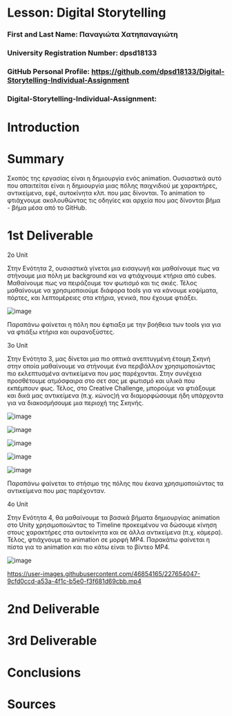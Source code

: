 # Lesson: Digital Storytelling

### First and Last Name: Παναγιώτα Χατηπαναγιώτη
### University Registration Number: dpsd18133
### GitHub Personal Profile: https://github.com/dpsd18133/Digital-Storytelling-Individual-Assignment 
### Digital-Storytelling-Individual-Assignment: 

# Introduction


# Summary

Σκοπός της εργασίας είναι η δημιουργία ενός animation. Ουσιαστικά αυτό που απαιτείται είναι η δημιουργία μιας πόλης παιχνιδιού με χαρακτήρες, αντικείμενα, εφέ, αυτοκίνητα κλπ. που μας δίνονται. Το animation το φτιάχνουμε ακολουθώντας τις οδηγίες και αρχεία που μας δίνονται βήμα - βήμα μέσα από το GitHub.

# 1st Deliverable

2ο  Unit

Στην Ενότητα 2, ουσιαστικά γίνεται μια εισαγωγή και μαθαίνουμε πως να στήνουμε μια πόλη με background και να φτιάχνουμε κτήρια από cubes. Μαθαίνουμε πως να πειράζουμε τον φωτισμό και τις σκιές. Τέλος μαθαίνουμε να χρησιμοποιούμε διάφορα tools για να κάνουμε κοψίματα, πόρτες, και λεπτομέρειες στα κτήρια, γενικά, που έχουμε φτιάξει.

![image](https://user-images.githubusercontent.com/46854165/227653792-ec463f21-1d44-4710-8f2d-758719fa03ca.png)

Παραπάνω φαίνεται η πόλη που έφτιαξα με την βοήθεια των tools για για να φτιάξω κτήρια και ουρανοξύστες.

3ο  Unit

Στην Ενότητα 3, μας δίνεται μια πιο οπτικά ανεπτυγμένη έτοιμη Σκηνή στην οποία μαθαίνουμε να στήνουμε ένα περιβάλλον χρησιμοποιώντας πιο εκλεπτυσμένα αντικείμενα που μας παρέχονται. Στην συνέχεια προσθέτουμε ατμόσφαιρα στο σετ σας με φωτισμό και υλικά που εκπέμπουν φως. Τέλος, στο Creative Challenge, μπορούμε να φτιάξουμε και δικά μας αντικείμενα (π.χ. κώνος)ή να διαμορφώσουμε ήδη υπάρχοντα για να διακοσμήσουμε μια περιοχή της Σκηνής.

![image](https://user-images.githubusercontent.com/46854165/227653848-f821961e-9eb1-4597-b388-82233df397b6.png)

![image](https://user-images.githubusercontent.com/46854165/227653861-f5cb1f0d-fb4f-41dc-97c5-9c82ae039c96.png)

![image](https://user-images.githubusercontent.com/46854165/227653869-a607aaea-4faf-42e5-9827-8f5b0b21f6b8.png)

![image](https://user-images.githubusercontent.com/46854165/227653886-61af9498-8924-411e-9bad-b57b9ca30d52.png)

![image](https://user-images.githubusercontent.com/46854165/227653900-b03c744d-bc07-4094-8cf9-c869fac2a16c.png)

Παραπάνω φαίνεται το στήσιμο της πόλης που έκανα χρησιμοποιώντας τα αντικείμενα που μας παρέχονταν.

4ο  Unit

Στην Ενότητα 4, θα μαθαίνουμε τα βασικά βήματα δημιουργίας animation στο Unity χρησιμοποιώντας το Timeline προκειμένου να δώσουμε κίνηση στους χαρακτήρες στα αυτοκίνητα και σε άλλα αντικείμενα (π.χ. κάμερα). Τέλος, φτιάχνουμε το animation σε μορφή MP4.
Παρακάτω φαίνεται η πίστα για το animation και πιο κάτω είναι το βίντεο MP4.

![image](https://user-images.githubusercontent.com/46854165/227654032-19950b20-5b2a-48e2-87a8-75d68680f2b8.png)

https://user-images.githubusercontent.com/46854165/227654047-9cfd0ccd-a53a-4f1c-b5e0-f3f681d69cbb.mp4

# 2nd Deliverable


# 3rd Deliverable 


# Conclusions


# Sources
